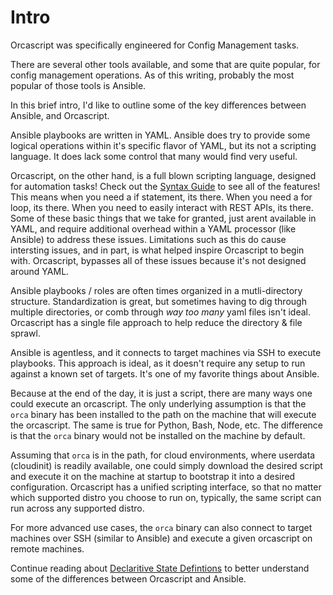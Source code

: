 # Intro

Orcascript was specifically engineered for Config Management tasks.

There are several other tools available, and some that are quite popular, for config management operations.
As of this writing, probably the most popular of those tools is Ansible.

In this brief intro, I'd like to outline some of the key differences between Ansible, and Orcascript.

Ansible playbooks are written in YAML. Ansible does try to provide some logical operations within it's specific flavor of YAML, but its not a scripting language. It does lack some control that many would find very useful. 

Orcascript, on the other hand, is a full blown scripting language, designed for automation tasks! Check out the <a href='/Syntax Guide/'>Syntax Guide</a> to see all of the features!
This means when you need a if statement, its there. When you need a for loop, its there. When you need to easily interact with REST APIs, its there. Some of these basic things that we take for granted, just arent available in YAML, and require additional overhead within a YAML processor (like Ansible) to address these issues. Limitations such as this do cause intersting issues, and in part, is what helped inspire Orcascript to begin with. Orcascript, bypasses all of these issues because it's not designed around YAML.

Ansible playbooks / roles are often times organized in a mutli-directory structure. Standardization is great, but sometimes having to dig through multiple directories, or comb through *way too many* yaml files isn't ideal. Orcascript has a single file approach to help reduce the directory & file sprawl.

Ansible is agentless, and it connects to target machines via SSH to execute playbooks.
This approach is ideal, as it doesn't require any setup to run against a known set of targets. It's one of my favorite things about Ansible.

Because at the end of the day, it is just a script, there are many ways one could execute an orcascript. The only underlying assumption is that the `orca` binary has been installed to the path on the machine that will execute the orcascript. The same is true for Python, Bash, Node, etc.
The difference is that the `orca` binary would not be installed on the machine by default.

Assuming that `orca` is in the path, for cloud environments, where userdata (cloudinit) is readily available, one could simply download the desired script and execute it on the machine at startup to bootstrap it into a desired configuration. Orcascript has a unified scripting interface, so that no matter which supported distro you choose to run on, typically, the same script can run across any supported distro.

For more advanced use cases, the `orca` binary can also connect to target machines over SSH (similar to Ansible) and execute a given orcascript on remote machines.

Continue reading about <a href='state'>Declaritive State Defintions</a> to better understand some of the differences between Orcascript and Ansible.